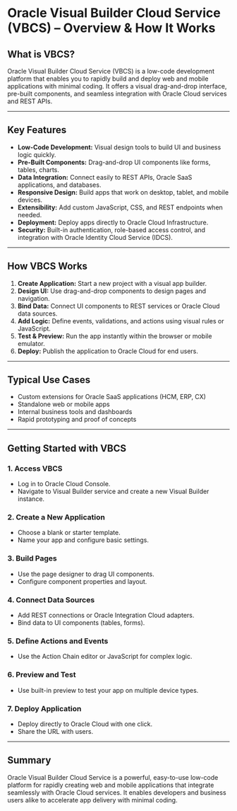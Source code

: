 # Oracle Visual Builder Cloud Service (VBCS) – Overview & How It Works

## What is VBCS?

Oracle Visual Builder Cloud Service (VBCS) is a low-code development platform that enables you to rapidly build and deploy web and mobile applications with minimal coding. It offers a visual drag-and-drop interface, pre-built components, and seamless integration with Oracle Cloud services and REST APIs.

---

## Key Features

- **Low-Code Development:** Visual design tools to build UI and business logic quickly.  
- **Pre-Built Components:** Drag-and-drop UI components like forms, tables, charts.  
- **Data Integration:** Connect easily to REST APIs, Oracle SaaS applications, and databases.  
- **Responsive Design:** Build apps that work on desktop, tablet, and mobile devices.  
- **Extensibility:** Add custom JavaScript, CSS, and REST endpoints when needed.  
- **Deployment:** Deploy apps directly to Oracle Cloud Infrastructure.  
- **Security:** Built-in authentication, role-based access control, and integration with Oracle Identity Cloud Service (IDCS).

---

## How VBCS Works

1. **Create Application:** Start a new project with a visual app builder.  
2. **Design UI:** Use drag-and-drop components to design pages and navigation.  
3. **Bind Data:** Connect UI components to REST services or Oracle Cloud data sources.  
4. **Add Logic:** Define events, validations, and actions using visual rules or JavaScript.  
5. **Test & Preview:** Run the app instantly within the browser or mobile emulator.  
6. **Deploy:** Publish the application to Oracle Cloud for end users.

---

## Typical Use Cases

- Custom extensions for Oracle SaaS applications (HCM, ERP, CX)  
- Standalone web or mobile apps  
- Internal business tools and dashboards  
- Rapid prototyping and proof of concepts

---

## Getting Started with VBCS

### 1. Access VBCS

- Log in to Oracle Cloud Console.  
- Navigate to Visual Builder service and create a new Visual Builder instance.

### 2. Create a New Application

- Choose a blank or starter template.  
- Name your app and configure basic settings.

### 3. Build Pages

- Use the page designer to drag UI components.  
- Configure component properties and layout.

### 4. Connect Data Sources

- Add REST connections or Oracle Integration Cloud adapters.  
- Bind data to UI components (tables, forms).

### 5. Define Actions and Events

- Use the Action Chain editor or JavaScript for complex logic.

### 6. Preview and Test

- Use built-in preview to test your app on multiple device types.

### 7. Deploy Application

- Deploy directly to Oracle Cloud with one click.  
- Share the URL with users.

---
## Summary

Oracle Visual Builder Cloud Service is a powerful, easy-to-use low-code platform for rapidly creating web and mobile applications that integrate seamlessly with Oracle Cloud services. It enables developers and business users alike to accelerate app delivery with minimal coding.

